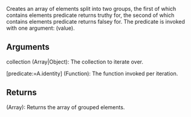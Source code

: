 Creates an array of elements split into two groups, the first of which contains elements predicate returns truthy for, the second of which contains elements predicate returns falsey for. The predicate is invoked with one argument: (value).


## Arguments
collection (Array|Object): The collection to iterate over.

[predicate:=A.identity] (Function): The function invoked per iteration.


## Returns
(Array): Returns the array of grouped elements.
